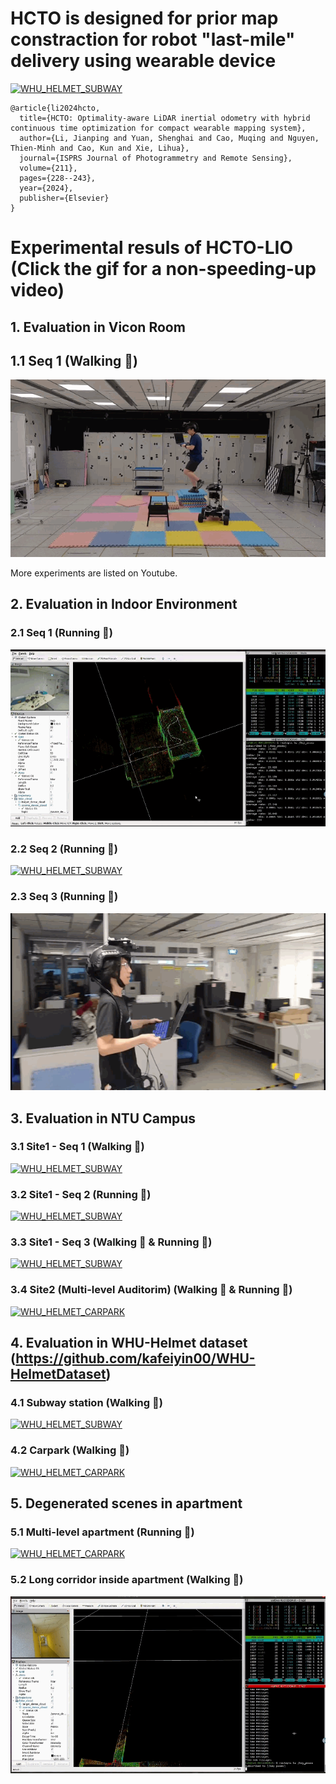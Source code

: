 
# HCTO is designed for prior map constraction for robot "last-mile" delivery using wearable device

[![WHU_HELMET_SUBWAY](./images/last_mile_delivery.png)]()

```
@article{li2024hcto,
  title={HCTO: Optimality-aware LiDAR inertial odometry with hybrid continuous time optimization for compact wearable mapping system},
  author={Li, Jianping and Yuan, Shenghai and Cao, Muqing and Nguyen, Thien-Minh and Cao, Kun and Xie, Lihua},
  journal={ISPRS Journal of Photogrammetry and Remote Sensing},
  volume={211},
  pages={228--243},
  year={2024},
  publisher={Elsevier}
}
```


# Experimental resuls of HCTO-LIO (Click the gif for a non-speeding-up video)

## 1. Evaluation in Vicon Room
## 1.1 Seq 1 (Walking :walking:) 
[![WHU_HELMET_SUBWAY](./images/viconroom.gif)](https://youtu.be/bteNkqTTbmc)

More experiments are listed on Youtube.
## 2. Evaluation in Indoor Environment
### 2.1 Seq 1 (Running :running:)
[![WHU_HELMET_SUBWAY](./images/indoor1.gif)](https://youtu.be/bteNkqTTbmc)
### 2.2 Seq 2 (Running :running:)
[![WHU_HELMET_SUBWAY](./images/indoor2.gif)](https://youtu.be/vxcTwIaPzkQ)

### 2.3 Seq 3 (Running :running:)
[![WHU_HELMET_SUBWAY](./images/indoor3.gif)](https://youtu.be/Wr0OaHNUDx8)


## 3. Evaluation in NTU Campus
### 3.1 Site1 - Seq 1 (Walking :walking:)
[![WHU_HELMET_SUBWAY](./images/NTU_campus1.gif)](https://youtu.be/N13U347tsfI)

### 3.2 Site1 - Seq 2 (Running :running:)
[![WHU_HELMET_SUBWAY](./images/NTU_campus2.gif)](https://youtu.be/Za6-L4I1gdk)

### 3.3 Site1 - Seq 3 (Walking :walking: & Running :running:)
[![WHU_HELMET_SUBWAY](./images/NTU_campus3.gif)](https://youtu.be/oG9joxEaSsA)

### 3.4 Site2 (Multi-level Auditorim) (Walking :walking: & Running :running:)
[![WHU_HELMET_CARPARK](./images/Auditorim.gif)](https://youtu.be/s_sqgfjmTZk)

## 4. Evaluation in WHU-Helmet dataset (https://github.com/kafeiyin00/WHU-HelmetDataset)
### 4.1 Subway station (Walking :walking:)
[![WHU_HELMET_SUBWAY](./images/WHU_SUBWAY.gif)](https://youtu.be/5B58Pxudx2I)
### 4.2 Carpark (Walking :walking:)
[![WHU_HELMET_CARPARK](./images/WHU_CARPARK.gif)](https://youtu.be/oCSmyP0jsBY)


## 5. Degenerated scenes in apartment

### 5.1 Multi-level apartment (Running :running:)
[![WHU_HELMET_CARPARK](./images/Singapore_multilevel_hdb.gif)](https://youtu.be/Hdid1JpgsgE)

### 5.2 Long corridor inside apartment (Walking :walking:)
[![WHU_HELMET_CARPARK](./images/Longcorridor.gif)](https://youtu.be/e0A4Eri_8Ho)

